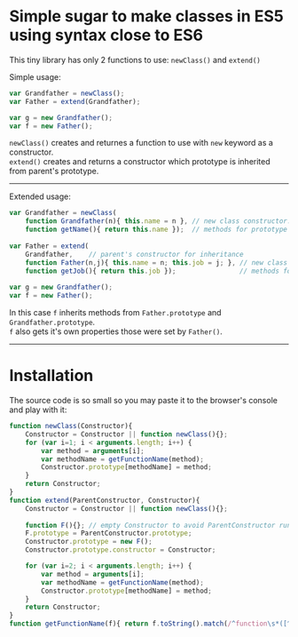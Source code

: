 # Simple sugar to make classes in ES5 using syntax close to ES6
This tiny library has only 2 functions to use: `newClass()` and `extend()`

Simple usage:
```js
var Grandfather = newClass();
var Father = extend(Grandfather);

var g = new Grandfather();
var f = new Father();
```
`newClass()` creates and returnes a function to use with `new` keyword as a constructor.  
`extend()` creates and returns a constructor which prototype is inherited from parent's prototype.

***

Extended usage:
```js
var Grandfather = newClass(
    function Grandfather(n){ this.name = n }, // new class constructor. Important: this function's name will be the Class name
    function getName(){ return this.name });  // methods for prototype
    
var Father = extend(
    Grandfather,    // parent's constructor for inheritance
    function Father(n,j){ this.name = n; this.job = j; }, // new class constructor
    function getJob(){ return this.job });                // methods for prototype
    
var g = new Grandfather();
var f = new Father();
```
In this case `f` inherits methods from `Father.prototype` and `Grandfather.prototype`.  
`f` also gets it's own properties those were set by `Father()`.

***
# Installation
The source code is so small so you may paste it to the browser's console and play with it:
```js
function newClass(Constructor){
    Constructor = Constructor || function newClass(){};
    for (var i=1; i < arguments.length; i++) {
        var method = arguments[i];
        var methodName = getFunctionName(method);
        Constructor.prototype[methodName] = method;
    }
    return Constructor;
}
function extend(ParentConstructor, Constructor){
    Constructor = Constructor || function newClass(){};
    
    function F(){}; // empty Constructor to avoid ParentConstructor running
    F.prototype = ParentConstructor.prototype;
    Constructor.prototype = new F();
    Constructor.prototype.constructor = Constructor;

    for (var i=2; i < arguments.length; i++) {
        var method = arguments[i];
        var methodName = getFunctionName(method);
        Constructor.prototype[methodName] = method;
    }
    return Constructor;
}
function getFunctionName(f){ return f.toString().match(/^function\s*([^\s(]+)/)[1]; }
```
